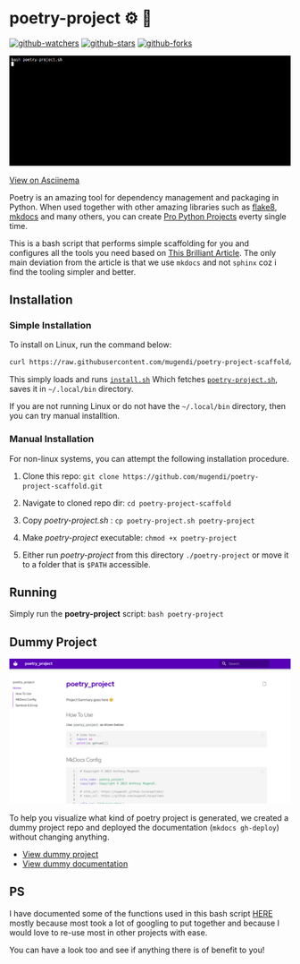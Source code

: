 <!--
 Copyright (c) 2023 Anthony Mugendi
 
 This software is released under the MIT License.
 https://opensource.org/licenses/MIT
-->



# poetry-project ⚙️ 💪

[![github-watchers](https://img.shields.io/github/watchers/mugendi/poetry-project-scaffold?label=Watch&style=flat-square&logo=github)](https://github.com/mugendi/poetry-project-scaffold)
[![github-stars](https://img.shields.io/github/stars/mugendi/poetry-project-scaffold?style=flat-square&logo=github)](https://github.com/mugendi/poetry-project-scaffold)
[![github-forks](https://img.shields.io/github/forks/mugendi/poetry-project-scaffold?label=Fork&style=flat-square&logo=github)](https://github.com/mugendi/poetry-project-scaffold)

<!-- 
To generate new recording, run 
bash record-svg.sh
 -->

![](assets/recording.gif)

[View on Asciinema](https://asciinema.org/a/Q0xFHD4qmmCxuPUFqyUYRcLis)

Poetry is an amazing tool for dependency management and packaging in Python. When used together with other amazing libraries such as [flake8](https://flake8.pycqa.org/), [mkdocs](https://mkdocs-dupe-test.readthedocs.io/) and many others, you can create [Pro Python Projects](https://medium.com/mlearning-ai/how-to-start-any-professional-python-package-project-9f66538ebc2) everty single time. 


This is a bash script that performs simple scaffolding for you and configures all the tools you need based on [This Brilliant Article](https://medium.com/mlearning-ai/how-to-start-any-professional-python-package-project-9f66538ebc2). The only main deviation from the article is that we use `mkdocs` and not `sphinx` coz i find the tooling simpler and better.



## Installation

### Simple Installation
To install on Linux, run the command below:

```bash
curl https://raw.githubusercontent.com/mugendi/poetry-project-scaffold/master/install.sh | bash
```
This simply loads and runs [`install.sh`](./install.sh) Which fetches [`poetry-project.sh`](./poetry-project.sh), saves it in `~/.local/bin` directory. 

If you are not running Linux or do not have the `~/.local/bin` directory, then you can try manual installtion.

### Manual Installation
For non-linux systems, you can attempt the following installation procedure.

1. Clone this repo:  `git clone https://github.com/mugendi/poetry-project-scaffold.git`

2. Navigate to cloned repo dir: `cd poetry-project-scaffold`

3. Copy *poetry-project.sh* : `cp poetry-project.sh poetry-project`

3. Make *poetry-project* executable: `chmod +x poetry-project`

4. Either run *poetry-project* from this directory `./poetry-project` or move it to a folder that is `$PATH` accessible.


## Running

Simply run the **poetry-project** script: `bash poetry-project` 


## Dummy Project

![Dummy Project Docs](assets/sample-docs-landing.png)

To help you visualize what kind of poetry project is generated, we created a dummy project repo and deployed the documentation (`mkdocs gh-deploy`) without changing anything.

- [View dummy project](https://github.com/mugendi/dummy-poetry-project)
- [View dummy documentation](https://mugendi.github.io/dummy-poetry-project/)

## PS 

I have documented some of the functions used in this bash script [HERE](./docs/bash-functions.md) mostly because most took a lot of googling to put together and because I would love to re-use most in other projects with ease.

You can have a look too and see if anything there is of benefit to you! 
